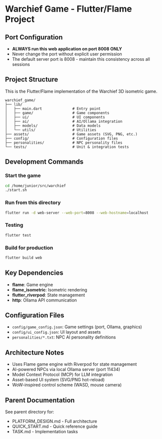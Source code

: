 # Warchief Game - Flutter/Flame Project

## Port Configuration
- **ALWAYS run this web application on port 8008 ONLY**
- Never change the port without explicit user permission
- The default server port is 8008 - maintain this consistency across all sessions

## Project Structure
This is the Flutter/Flame implementation of the Warchief 3D isometric game.

```
warchief_game/
├── lib/
│   ├── main.dart              # Entry point
│   ├── game/                  # Game components
│   ├── ui/                    # UI components
│   ├── ai/                    # AI/Ollama integration
│   ├── models/                # Data models
│   └── utils/                 # Utilities
├── assets/                    # Game assets (SVG, PNG, etc.)
├── config/                    # Configuration files
├── personalities/             # NPC personality files
└── tests/                     # Unit & integration tests
```

## Development Commands

### Start the game
```bash
cd /home/junior/src/warchief
./start.sh
```

### Run from this directory
```bash
flutter run -d web-server --web-port=8008 --web-hostname=localhost
```

### Testing
```bash
flutter test
```

### Build for production
```bash
flutter build web
```

## Key Dependencies
- **flame**: Game engine
- **flame_isometric**: Isometric rendering
- **flutter_riverpod**: State management
- **http**: Ollama API communication

## Configuration Files
- `config/game_config.json`: Game settings (port, Ollama, graphics)
- `config/ui_config.json`: UI layout and assets
- `personalities/*.txt`: NPC AI personality definitions

## Architecture Notes
- Uses Flame game engine with Riverpod for state management
- AI-powered NPCs via local Ollama server (port 11434)
- Model Context Protocol (MCP) for LLM integration
- Asset-based UI system (SVG/PNG hot-reload)
- WoW-inspired control scheme (WASD, mouse camera)

## Parent Documentation
See parent directory for:
- PLATFORM_DESIGN.md - Full architecture
- QUICK_START.md - Quick reference guide
- TASK.md - Implementation tasks
